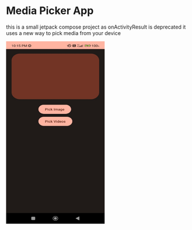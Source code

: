# Media Picker App

this is a small jetpack compose project as onActivityResult is deprecated it uses a new way to pick media from your device

<img src="https://github.com/shalenMathew/MediaPicker/blob/master/images/1.jpeg" alt="Splash_Screen" width="270" height="500">
